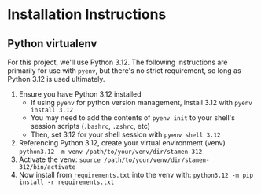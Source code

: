# Installation Instructions

## Python virtualenv
For this project, we'll use Python 3.12. The following instructions are primarily for use with `pyenv`, but there's no strict requirement, so long as Python 3.12 is used ultimately.

1. Ensure you have Python 3.12 installed
    - If using `pyenv` for python version management, install 3.12 with `pyenv install 3.12`
    - You may need to add the contents of `pyenv init` to your shell's session scripts (`.bashrc`, `.zshrc`, etc)
    - Then, set 3.12 for your shell session with `pyenv shell 3.12`
2. Referencing Python 3.12, create your virtual environment (venv)
   `python3.12 -m venv /path/to/your/venv/dir/stamen-312`
3. Activate the venv:
   `source /path/to/your/venv/dir/stamen-312/bin/activate`
4. Now install from `requirements.txt` into the venv with:
   `python3.12 -m pip install -r requirements.txt`

   